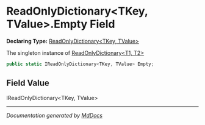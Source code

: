 ﻿# ReadOnlyDictionary\<TKey, TValue\>.Empty Field

**Declaring Type:** [ReadOnlyDictionary\<TKey, TValue\>](../index.md)

The singleton instance of [ReadOnlyDictionary\<T1, T2\>](../index.md)

```csharp
public static IReadOnlyDictionary<TKey, TValue> Empty;
```

## Field Value

IReadOnlyDictionary\<TKey, TValue\>

___

*Documentation generated by [MdDocs](https://github.com/ap0llo/mddocs)*
